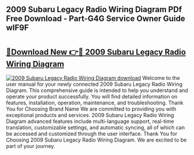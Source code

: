 ## 2009 Subaru Legacy Radio Wiring Diagram PDf Free Download - Part-G4G Service Owner Guide wIF9F

# <h2><a href="http://dfi0xx.blite.top/?on=2009+Subaru+Legacy+Radio+Wiring+Diagram">🔗Download New 👉🔴 2009 Subaru Legacy Radio Wiring Diagram</a></h2>

[![2009 Subaru Legacy Radio Wiring Diagram download](https://i.imgur.com/lujVjoI.png)](http://dfi0xx.blite.top/?on=2009+Subaru+Legacy+Radio+Wiring+Diagram)
Welcome to the user manual for your newly connected 2009 Subaru Legacy Radio Wiring Diagram. This comprehensive guide is intended to help you understand and operate your product successfully. You will find detailed information on features, installation, operation, maintenance, and troubleshooting. Thank You for Choosing Brand Name We are committed to providing you with exceptional products and services. 2009 Subaru Legacy Radio Wiring Diagram advanced features include multi-language support, real-time translation, customizable settings, and automatic syncing, all of which can be accessed and customized through the user interface. Thank You for Choosing 2009 Subaru Legacy Radio Wiring Diagram. We are excited to be part of your journey.
